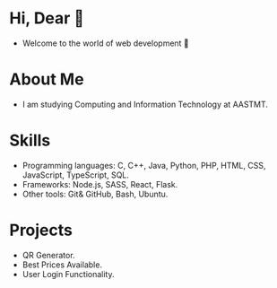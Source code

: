 # Hi, Dear 👋
- Welcome to the world of web development 👀
# About Me
- I am studying Computing and Information Technology at AASTMT.
# Skills
- Programming languages: C, C++, Java, Python, PHP, HTML, CSS, JavaScript, TypeScript, SQL. 
- Frameworks: Node.js, SASS, React, Flask.
- Other tools: Git& GitHub, Bash, Ubuntu.
# Projects
- QR Generator.
- Best Prices Available.
- User Login Functionality.
